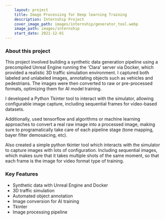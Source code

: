 ```yaml
---
    layout: project
    title: Image Processing for Deep learning Training
    description: Internship Project
    cover_image_path: images/internship/generator_tool.webp
    image_path: images/internship
    start_date: 2021-12-01
---
```


### About this project

This project involved building a synthetic data generation pipeline using a precompiled Unreal Engine running the 'Clara' server via Docker, which provided a realistic 3D traffic simulation environment. I captured both labeled and unlabeled images, annotating objects such as vehicles and pedestrians. The images were then converted to raw or pre-processed formats, optimizing them for AI model training.

I developed a Python Tkinter tool to interact with the simulator, allowing configurable image capture, including sequential frames for video-based datasets.

Additionally, used tensorflow and algorithms or machine learning approaches to convert a real raw image into a processed image, making sure to programatically take care of each pipeline stage (tone mapping, bayer filter demosaicing, etc).

Also created a simple python tkinter tool which interacts with the simulator to capture images with lots of configuration. Including sequential images, which makes sure that it takes multiple shots of the same moment, so that each frame is the image for video format type of training.

### Key Features

- Synthetic data with Unreal Engine and Docker
- 3D traffic simulation
- Automated object annotation
- Image conversion for AI training
- Tkinter
- Image processing pipeline